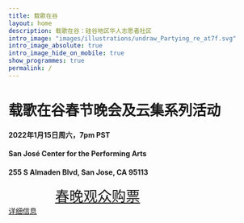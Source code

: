 ```yaml
---
title: 载歌在谷
layout: home
description: 载歌在谷：硅谷地区华人志愿者社区
intro_image: "images/illustrations/undraw_Partying_re_at7f.svg"
intro_image_absolute: true
intro_image_hide_on_mobile: true
show_programmes: true
permalink: /
---
```

# 载歌在谷春节晚会及云集系列活动
<h4>2022年1月15日周六，7pm PST</h4>
<h4>San José Center for the Performing Arts</h4>
<h4>255 S Almaden Blvd, San Jose, CA 95113 </h4>

<div style="width:70%;text-align:center"><a class="button home-button"  href="/ticket" style="font-size:200%;width:100%;padding:1em;height:auto">春晚观众购票</a></div>
<div><a href="/gala">详细信息</a></div>



